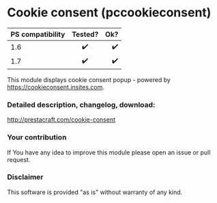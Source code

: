 # Cookie consent (pccookieconsent)

| PS compatibility       | Tested?            |    Ok?                |
| ---------------------- |:------------------:| ---------------------:|
| 1.6                    | :heavy_check_mark: |    :heavy_check_mark: |
| 1.7                    | :heavy_check_mark: |    :heavy_check_mark: |

This module displays cookie consent popup - powered by https://cookieconsent.insites.com.

### Detailed description, changelog, download:
http://prestacraft.com/cookie-consent

### Your contribution
If You have any idea to improve this module please open an issue or pull request.

### Disclaimer
This software is provided "as is" without warranty of any kind.